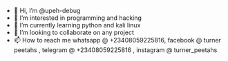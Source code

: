 - 👋 Hi, I’m @upeh-debug
- 👀 I’m interested in  programming and hacking
- 🌱 I’m currently learning python and kali linux
- 💞️ I’m looking to collaborate on any project
- 📫 How to reach me whatsapp @ +23408059225816, facebook @ turner peetahs , telegram @ +23408059225816 , instagram @ turner_peetahs

<!---
upeh-debug/upeh-debug is a ✨ special ✨ repository because its `README.md` (this file) appears on your GitHub profile.
You can click the Preview link to take a look at your changes.
--->
